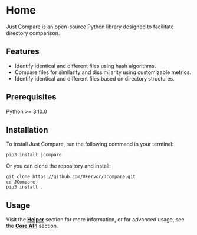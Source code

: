 # Home

Just Compare is an open-source Python library designed to facilitate directory comparison.

## Features

- Identify identical and different files using hash algorithms.
- Compare files for similarity and dissimilarity using customizable metrics.
- Identify identical and different files based on directory structures.

## Prerequisites

Python >= 3.10.0

## Installation

To install Just Compare, run the following command in your terminal:

```
pip3 install jcompare
```

Or you can clone the repository and install:

```
git clone https://github.com/UFervor/JCompare.git
cd JCompare
pip3 install .
```

## Usage

Visit the [**Helper**](helper.md) section for more information, or for advanced usage, see the [**Core API**](coreAPI.md) section.
